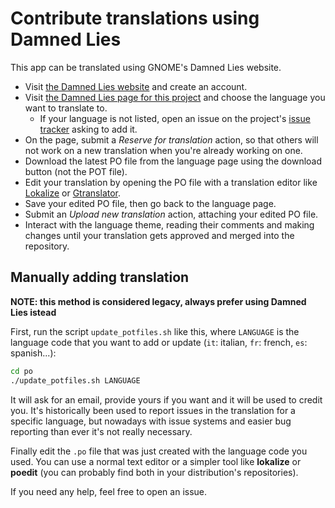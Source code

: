 # Contribute translations using Damned Lies

This app can be translated using GNOME's Damned Lies website.

- Visit [the Damned Lies website](https://l10n.gnome.org/) and create an account.
- Visit [the Damned Lies page for this project](https://l10n.gnome.org/module/gfeeds/) and choose the language you want to translate to.
  - If your language is not listed, open an issue on the project's [issue tracker](https://gitlab.gnome.org/World/gfeeds/-/issues) asking to add it.
- On the page, submit a _Reserve for translation_ action, so that others will not work on a new translation when you're already working on one.
- Download the latest PO file from the language page using the download button (not the POT file).
- Edit your translation by opening the PO file with a translation editor like [Lokalize](https://apps.kde.org/lokalize/) or [Gtranslator](https://flathub.org/apps/details/org.gnome.Gtranslator).
- Save your edited PO file, then go back to the language page.
- Submit an _Upload new translation_ action, attaching your edited PO file.
- Interact with the language theme, reading their comments and making changes until your translation gets approved and merged into the repository.

## Manually adding translation

**NOTE: this method is considered legacy, always prefer using Damned Lies istead**

First, run the script `update_potfiles.sh` like this, where `LANGUAGE` is the language code that you want to add or update (`it`: italian, `fr`: french, `es`: spanish...):

```bash
cd po
./update_potfiles.sh LANGUAGE
```

It will ask for an email, provide yours if you want and it will be used to credit you. It's historically been used to report issues in the translation for a specific language, but nowadays with issue systems and easier bug reporting than ever it's not really necessary.

Finally edit the `.po` file that was just created with the language code you used. You can use a normal text editor or a simpler tool like **lokalize** or **poedit** (you can probably find both in your distribution's repositories).

If you need any help, feel free to open an issue.
